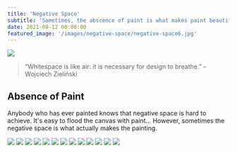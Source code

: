 ```yaml
---
title: 'Negative Space'
subtitle: 'Sometimes, the abscence of paint is what makes paint beautiful.'
date: 2021-08-12 00:00:00
featured_image: '/images/negative-space/negative-space6.jpg'
---
```


![](/images/negative-space/negative-space5.jpg)

> “Whitespace is like air: it is necessary for design to breathe.” –Wojciech Zieliński

## Absence of Paint

Anybody who has ever painted knows that negative space is hard to achieve. It's easy to flood the canvas with paint... However, sometimes the negative space is what actually makes the painting.

<div class="gallery" data-columns="3">
	<img src="/images/negative-space/negative-space1.jpg">
	<img src="/images/negative-space/negative-space2.jpg">
	<img src="/images/negative-space/negative-space3.jpg">
	<img src="/images/negative-space/negative-space4.jpg">
	<img src="/images/negative-space/negative-space5.jpg">
	<img src="/images/negative-space/negative-space6.jpg">
	<img src="/images/negative-space/negative-space7.jpg">
	<img src="/images/negative-space/negative-space8.jpg">
	<img src="/images/negative-space/negative-space9.jpg">
	<img src="/images/negative-space/negative-space10.jpeg">
	<img src="/images/negative-space/negative-space11.jpeg">
	<img src="/images/negative-space/negative-space12.jpeg">
	<img src="/images/negative-space/negative-space13.jpeg">
</div>